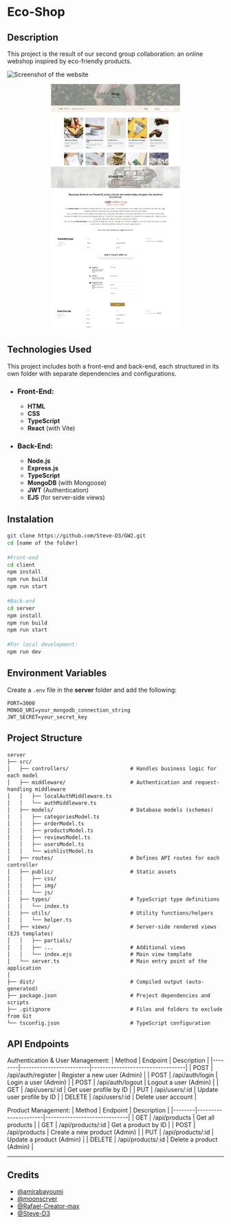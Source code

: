 # Eco-Shop


## Description

This project is the result of our second group collaboration: an online webshop inspired by eco-friendly products. 

![Screenshot of the website](./server/src/public/img/eco-shop1.png)

<p align="center">
  <img src="./server/src/public/img/eco-shop2.png" width="300">
  <img src="./server/src/public/img/eco-shop3.png" width="300">
  <img src="./server/src/public/img/eco-shop4.png" width="300">
</p>

## Technologies Used
This project includes both a front-end and back-end, each structured in its own folder with separate dependencies and configurations.
- ### Front-End:
    - **HTML**
    - **CSS**
    - **TypeScript**
    - **React** (with Vite)

- ### Back-End:
    - **Node.js**
    - **Express.js**
    - **TypeScript**
    - **MongoDB** (with Mongoose)
    - **JWT** (Authentication)
    - **EJS** (for server-side views)



## Instalation

```bash
git clone https://github.com/Steve-D3/GW2.git
cd [name of the folder]

#Front-end
cd client
npm install
npm run build
npm run start

#Back-end
cd server
npm install 
npm run build
npm run start

#For local development:
npm run dev
```

## Environment Variables

Create a `.env` file in the **server** folder and add the following:

```env
PORT=3000
MONGO_URI=your_mongodb_connection_string
JWT_SECRET=your_secret_key
```


## Project Structure

```
server  
├── src/                             
│   ├── controllers/                    # Handles business logic for each model  
│   ├── middleware/                     # Authentication and request-handling middleware  
│   │   ├── localAuthMiddleware.ts        
│   │   └── authMiddleware.ts           
│   ├── models/                         # Database models (schemas)  
│   │   ├── categoriesModel.ts            
│   │   ├── orderModel.ts                 
│   │   ├── productsModel.ts              
│   │   ├── reviewsModel.ts               
│   │   ├── usersModel.ts                 
│   │   └── wishlistModel.ts              
│   ├── routes/                         # Defines API routes for each controller  
│   ├── public/                         # Static assets   
│   │   ├── css/                          
│   │   ├── img/                          
│   │   └── js/                         
│   ├── types/                          # TypeScript type definitions  
│   │   └── index.ts                      
│   ├── utils/                          # Utility functions/helpers  
│   │   └── helper.ts                      
│   ├── views/                          # Server-side rendered views (EJS templates)  
│   │   ├── partials/                     
│   │   ├── ...                         # Additional views  
│   │   └── index.ejs                   # Main view template  
│   └── server.ts                       # Main entry point of the application  
│
├── dist/                               # Compiled output (auto-generated)  
├── package.json                        # Project dependencies and scripts  
├── .gitignore                          # Files and folders to exclude from Git  
└── tsconfig.json                       # TypeScript configuration  

```

## API Endpoints

 Authentication & User Management:
| Method | Endpoint                | Description                      |
|--------|-------------------------|----------------------------------|
| POST   | /api/auth/register      | Register a new user (Admin)      |
| POST   | /api/auth/login         | Login a user  (Admin)            |
| POST   | /api/auth/logout        | Logout a user  (Admin)           |
| GET    | /api/users/:id          | Get user profile by ID           |
| PUT    | /api/users/:id          | Update user profile by ID        |
| DELETE | /api/users/:id          | Delete user account              | 

Product Management:
| Method | Endpoint             | Description                  |
|--------|----------------------|------------------------------|
| GET    | /api/products        | Get all products             |
| GET    | /api/products/:id    | Get a product by ID          |
| POST   | /api/products        | Create a new product (Admin) |
| PUT    | /api/products/:id    | Update a product (Admin)     |
| DELETE | /api/products/:id    | Delete a product (Admin)     |





---
## Credits  
- [@amirabayoumi](https://github.com/amirabayoumi)  
- [@moonscryer](https://github.com/moonscryer)  
- [@Rafael-Creator-max](https://github.com/Rafael-Creator-max)  
- [@Steve-D3](https://github.com/Steve-D3) 

